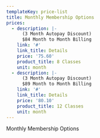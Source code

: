 ```yaml
---
templateKey: price-list
title: Monthly Membership Options
prices:
  - description: |-
      (3 Month Autopay Discount)
      $84 Month to Month Billing
    link: '#'
    link_title: Details
    price: '75.60'
    product_title: 8 Classes
    unit: month
  - description: |-
      (3 Month Autopay Discount)
      $89 Month to Month Billing
    link: '#'
    link_title: Details
    price: '80.10'
    product_title: 12 Classes
    unit: month
---
```


Monthly Membership Options
